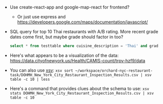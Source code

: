 * Use create-react-app and google-map-react for frontend?
  * Or just use express and https://developers.google.com/maps/documentation/javascript/
* SQL query for top 10 Thai restaurants with A/B rating. More recent grade dates come first, but maybe grade should factor in too?

  ```sql
  select * from testtable where cuisine_description = 'Thai' and grade in ('A', 'B') order by grade_date desc limit 10;
  ```

* Here's what appears to be a visualization of the data: https://data.cityofnewyork.us/Health/CAMIS-count/trpv-hzf9/data
* You can also use [xsv]: `xsv sort ~/workspace/orchard-nyc-restaurant-task/DOHMH_New_York_City_Restaurant_Inspection_Results.csv | xsv table -c 10 | less`
* Here's a command that provides clues about the schema to use: `xsv stats DOHMH_New_York_City_Restaurant_Inspection_Results.csv | xsv table -c 10`

[xsv]: https://github.com/BurntSushi/xsv
